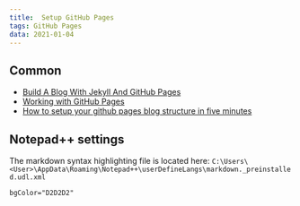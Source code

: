 ```yaml
---
title:  Setup GitHub Pages
tags: GitHub Pages
data: 2021-01-04
---
```


## Common

- [Build A Blog With Jekyll And GitHub Pages](https://www.smashingmagazine.com/2014/08/build-blog-jekyll-github-pages/)
- [Working with GitHub Pages](https://docs.github.com/en/free-pro-team@latest/github/working-with-github-pages)
- [How to setup your github pages blog structure in five minutes](https://aregsar.com/blog/2019/how-to-setup-your-github-pages-blog-structure-in-five-minutes/)

## Notepad++ settings

The markdown syntax highlighting file is located here: `C:\Users\<User>\AppData\Roaming\Notepad++\userDefineLangs\markdown._preinstalled.udl.xml`

```
bgColor="D2D2D2"
```